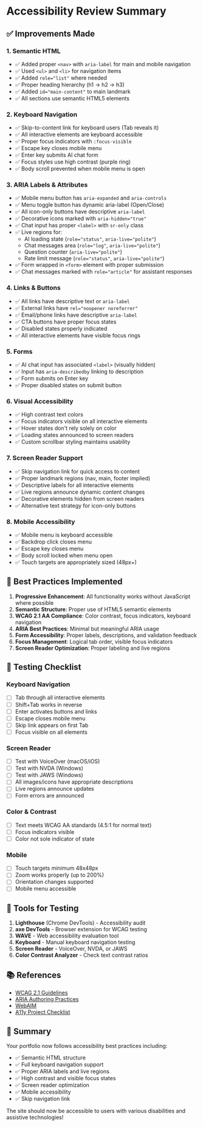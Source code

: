 # Accessibility Review Summary

## ✅ Improvements Made

### 1. **Semantic HTML**

- ✅ Added proper `<nav>` with `aria-label` for main and mobile navigation
- ✅ Used `<ul>` and `<li>` for navigation items
- ✅ Added `role="list"` where needed
- ✅ Proper heading hierarchy (h1 → h2 → h3)
- ✅ Added `id="main-content"` to main landmark
- ✅ All sections use semantic HTML5 elements

### 2. **Keyboard Navigation**

- ✅ Skip-to-content link for keyboard users (Tab reveals it)
- ✅ All interactive elements are keyboard accessible
- ✅ Proper focus indicators with `:focus-visible`
- ✅ Escape key closes mobile menu
- ✅ Enter key submits AI chat form
- ✅ Focus styles use high contrast (purple ring)
- ✅ Body scroll prevented when mobile menu is open

### 3. **ARIA Labels & Attributes**

- ✅ Mobile menu button has `aria-expanded` and `aria-controls`
- ✅ Menu toggle button has dynamic aria-label (Open/Close)
- ✅ All icon-only buttons have descriptive `aria-label`
- ✅ Decorative icons marked with `aria-hidden="true"`
- ✅ Chat input has proper `<label>` with `sr-only` class
- ✅ Live regions for:
  - AI loading state (`role="status"`, `aria-live="polite"`)
  - Chat messages area (`role="log"`, `aria-live="polite"`)
  - Question counter (`aria-live="polite"`)
  - Rate limit message (`role="status"`, `aria-live="polite"`)
- ✅ Form wrapped in `<form>` element with proper submission
- ✅ Chat messages marked with `role="article"` for assistant responses

### 4. **Links & Buttons**

- ✅ All links have descriptive text or `aria-label`
- ✅ External links have `rel="noopener noreferrer"`
- ✅ Email/phone links have descriptive `aria-label`
- ✅ CTA buttons have proper focus states
- ✅ Disabled states properly indicated
- ✅ All interactive elements have visible focus rings

### 5. **Forms**

- ✅ AI chat input has associated `<label>` (visually hidden)
- ✅ Input has `aria-describedby` linking to description
- ✅ Form submits on Enter key
- ✅ Proper disabled states on submit button

### 6. **Visual Accessibility**

- ✅ High contrast text colors
- ✅ Focus indicators visible on all interactive elements
- ✅ Hover states don't rely solely on color
- ✅ Loading states announced to screen readers
- ✅ Custom scrollbar styling maintains usability

### 7. **Screen Reader Support**

- ✅ Skip navigation link for quick access to content
- ✅ Proper landmark regions (nav, main, footer implied)
- ✅ Descriptive labels for all interactive elements
- ✅ Live regions announce dynamic content changes
- ✅ Decorative elements hidden from screen readers
- ✅ Alternative text strategy for icon-only buttons

### 8. **Mobile Accessibility**

- ✅ Mobile menu is keyboard accessible
- ✅ Backdrop click closes menu
- ✅ Escape key closes menu
- ✅ Body scroll locked when menu open
- ✅ Touch targets are appropriately sized (48px+)

## 🎯 Best Practices Implemented

1. **Progressive Enhancement**: All functionality works without JavaScript where possible
2. **Semantic Structure**: Proper use of HTML5 semantic elements
3. **WCAG 2.1 AA Compliance**: Color contrast, focus indicators, keyboard navigation
4. **ARIA Best Practices**: Minimal but meaningful ARIA usage
5. **Form Accessibility**: Proper labels, descriptions, and validation feedback
6. **Focus Management**: Logical tab order, visible focus indicators
7. **Screen Reader Optimization**: Proper labeling and live regions

## 🧪 Testing Checklist

### Keyboard Navigation

- [ ] Tab through all interactive elements
- [ ] Shift+Tab works in reverse
- [ ] Enter activates buttons and links
- [ ] Escape closes mobile menu
- [ ] Skip link appears on first Tab
- [ ] Focus visible on all elements

### Screen Reader

- [ ] Test with VoiceOver (macOS/iOS)
- [ ] Test with NVDA (Windows)
- [ ] Test with JAWS (Windows)
- [ ] All images/icons have appropriate descriptions
- [ ] Live regions announce updates
- [ ] Form errors are announced

### Color & Contrast

- [ ] Text meets WCAG AA standards (4.5:1 for normal text)
- [ ] Focus indicators visible
- [ ] Color not sole indicator of state

### Mobile

- [ ] Touch targets minimum 48x48px
- [ ] Zoom works properly (up to 200%)
- [ ] Orientation changes supported
- [ ] Mobile menu accessible

## 🔧 Tools for Testing

1. **Lighthouse** (Chrome DevTools) - Accessibility audit
2. **axe DevTools** - Browser extension for WCAG testing
3. **WAVE** - Web accessibility evaluation tool
4. **Keyboard** - Manual keyboard navigation testing
5. **Screen Reader** - VoiceOver, NVDA, or JAWS
6. **Color Contrast Analyzer** - Check text contrast ratios

## 📚 References

- [WCAG 2.1 Guidelines](https://www.w3.org/WAI/WCAG21/quickref/)
- [ARIA Authoring Practices](https://www.w3.org/WAI/ARIA/apg/)
- [WebAIM](https://webaim.org/)
- [A11y Project Checklist](https://www.a11yproject.com/checklist/)

## 🎉 Summary

Your portfolio now follows accessibility best practices including:

- ✅ Semantic HTML structure
- ✅ Full keyboard navigation support
- ✅ Proper ARIA labels and live regions
- ✅ High contrast and visible focus states
- ✅ Screen reader optimization
- ✅ Mobile accessibility
- ✅ Skip navigation link

The site should now be accessible to users with various disabilities and assistive technologies!

